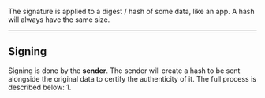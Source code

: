 The signature is applied to a digest / hash of some data, like an app.
A hash will always have the same size.

-----
## Signing
Signing is done by the **sender**.
The sender will create a hash to be sent alongside the original data to certify the authenticity of it. The full process is described below:
1. 